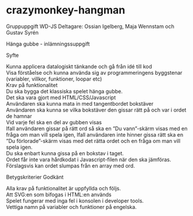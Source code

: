 # crazymonkey-hangman

Gruppuppgift WD-JS 
Deltagare: Ossian Igelberg, Maja Wennstam och Gustav Syrén

Hänga gubbe - inlämningssuppgift

Syfte

Kunna applicera datalogiskt tänkande och gå från idé till kod <br>
Visa förståelse och kunna använda sig av programmeringens byggstenar (variabler, villkor, funktioner, loopar etc) <br>
Krav på funktionalitet <br>
Du ska bygga det klassiska spelet hänga gubbe. <br>
Det ska vara gjort med HTML/CSS/Javascript <br>
Användaren ska kunna mata in med tangentbordet bokstäver <br>
Användaren ska kunna se vilka bokstäver den gissar rätt på och var i ordet de hamnar <br>
Vid varje fel ska en del av gubben visas <br>
Ifall användaren gissar på rätt ord så ska en ”Du vann”-skärm visas med en fråga om man vill spela igen,
Ifall användaren inte hinner gissa rätt ska en ”Du förlorade”-skärm visas med det rätta ordet och en fråga om man vill spela igen. <br>
Du ska enbart kunna gissa på en bokstav i taget. <br>
Ordet får inte vara hårdkodat i Javascript-filen när den ska jämföras. Förslagsvis kan ordet slumpas från en array med ord. <br>


Betygskriterier
Godkänt

Alla krav på funktionalitet är uppfyllda och följs. <br>
Att SVG:en som bifogas i HTML:en används <br>
Spelet fungerar med inga fel i konsolen i developer tools. <br>
Vettiga namn på variabler och funktioner på engelska. <br>
